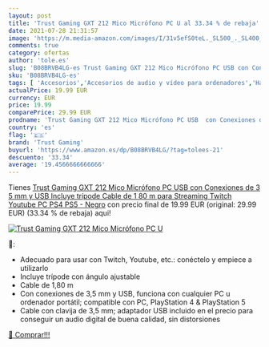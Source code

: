 ```yaml
---
layout: post
title: 'Trust Gaming GXT 212 Mico Micrófono PC U al 33.34 % de rebaja'
date: 2021-07-28 21:31:57
image: 'https://m.media-amazon.com/images/I/31v5efS0teL._SL500_._SL400_.jpg'
comments: true
category: ofertas
author: 'tole.es'
slug: 'B08BRVB4LG-es Trust Gaming GXT 212 Mico Micrófono PC USB con Conexiones...'
sku: 'B08BRVB4LG-es'
tags: [ 'Accesorios','Accesorios de audio y vídeo para ordenadores','Hardware y juegos para PlayStation 5','Hardware y juegos para Xbox Series X y S','Informática','Micrófonos para informática','Videojuegos','ps4','ps5','trust gaming', ]
actualPrice: 19.99 EUR
currency: EUR
price: 19.99
comparePrice: 29.99 EUR
prodname: 'Trust Gaming GXT 212 Mico Micrófono PC USB  con Conexiones de 3 5 mm y USB  Incluye trípode  Cable de 1 80 m  para Streaming  Twitch  Youtube  PC  PS4  PS5 - Negro'
country: 'es'
flag: '🇪🇸'
brand: 'Trust Gaming'
buyurl: 'https://www.amazon.es/dp/B08BRVB4LG/?tag=tolees-21'
descuento: '33.34'
average: '19.4566666666666'
---
```


Tienes [Trust Gaming GXT 212 Mico Micrófono PC USB  con Conexiones de 3 5 mm y USB  Incluye trípode  Cable de 1 80 m  para Streaming  Twitch  Youtube  PC  PS4  PS5 - Negro](https://www.amazon.es/dp/B08BRVB4LG/?tag=tolees-21) con precio final de  19.99 EUR (original: 29.99 EUR) (33.34 %  de rebaja) aqui!

[![Trust Gaming GXT 212 Mico Micrófono PC U](https://m.media-amazon.com/images/I/31v5efS0teL._SL500_._SL400_.jpg)](https://www.amazon.es/dp/B08BRVB4LG/?tag=tolees-21)

🔎:

- Adecuado para usar con Twitch, Youtube, etc.: conéctelo y empiece a utilizarlo
- Incluye trípode con ángulo ajustable
- Cable de 1,80 m
- Con conexiones de 3,5 mm y USB, funciona con cualquier PC u ordenador portátil; compatible con PC, PlayStation 4 & PlayStation 5
- Cable con clavija de 3,5 mm; adaptador USB incluido en el precio para conseguir un audio digital de buena calidad, sin distorsiones

[🛒 Comprar!!!](https://www.amazon.es/dp/B08BRVB4LG/?tag=tolees-21)
